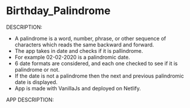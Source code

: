 # Birthday_Palindrome


DESCRIPTION:
- A palindrome is a word, number, phrase, or other sequence of characters which reads the same backward and forward.
- The app takes in date and checks if it is pallindrome. 
- For example 02-02-2020 is a palindromic date.
- 6 date formats are considered, and each one checked to see if it is palindrome or not.
- If the date is not a palindrome then the next and previous palindromic date is displayed.
- App is made with VanillaJs and deployed on Netlify.


APP DESCRIPTION:
<br>

